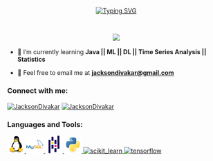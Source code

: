 <p align="center">
    <a href="https://github.com/JacksonDivakar">
        <img src="https://readme-typing-svg.demolab.com?font=Georgia&size=18&duration=2000&pause=100&multiline=true&width=500&height=80&lines=Jackson+Divakar;Technology+Professional+%7C+AI and Data Science+Student;AI+%7C+Machine+Learning+%7C+Deep+Learning+&color=1f77b4" alt="Typing SVG" />
    </a>
</p>

</br>

<p align="center">
    <a href="https://github.com/JacksonDivakar">
        <img src="https://github-stats-alpha.vercel.app/api?username=JacksonDivakarProjects&cc=22272e&tc=ffdd57&ic=1f77b4&bc=0000">
    </a>
</p>



- 🌱 I’m currently learning **Java || ML || DL || Time Series Analysis || Statistics**

- 📩 Feel free to email me at  **jacksondivakar@gmail.com**

<h3 align="left">Connect with me:</h3>
<p align="left">
<a href="https://www.linkedin.com/in/jackson-divakar/" target="blank"><img align="center" src="https://raw.githubusercontent.com/rahuldkjain/github-profile-readme-generator/master/src/images/icons/Social/linked-in-alt.svg" alt="JacksonDivakar" height="30" width="40" /></a>
<a href="https://www.kaggle.com/jacksondivakarr" target="blank"><img align="center" src="https://raw.githubusercontent.com/rahuldkjain/github-profile-readme-generator/master/src/images/icons/Social/kaggle.svg" alt="JacksonDivakar" height="30" width="40" /></a>
</p>

<h3 align="left">Languages and Tools:</h3>
<p align="left">
    <a href="https://www.linux.org/" target="_blank" rel="noreferrer"> <img src="https://raw.githubusercontent.com/devicons/devicon/master/icons/linux/linux-original.svg" alt="linux" width="40" height="40"/> </a>
    <a href="https://www.mysql.com/" target="_blank" rel="noreferrer"> <img src="https://raw.githubusercontent.com/devicons/devicon/master/icons/mysql/mysql-original-wordmark.svg" alt="mysql" width="40" height="40"/> </a>
    <a href="https://pandas.pydata.org/" target="_blank" rel="noreferrer"> <img src="https://raw.githubusercontent.com/devicons/devicon/2ae2a900d2f041da66e950e4d48052658d850630/icons/pandas/pandas-original.svg" alt="pandas" width="40" height="40"/> </a>
    <a href="https://www.python.org" target="_blank" rel="noreferrer"> <img src="https://raw.githubusercontent.com/devicons/devicon/master/icons/python/python-original.svg" alt="python" width="40" height="40"/> </a>
    <a href="https://scikit-learn.org/" target="_blank" rel="noreferrer"> <img src="https://upload.wikimedia.org/wikipedia/commons/0/05/Scikit_learn_logo_small.svg" alt="scikit_learn" width="40" height="40"/> </a>
    <a href="https://www.tensorflow.org" target="_blank" rel="noreferrer"> <img src="https://www.vectorlogo.zone/logos/tensorflow/tensorflow-icon.svg" alt="tensorflow" width="40" height="40"/> </a>
</p>



